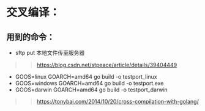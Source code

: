 # 交叉编译：

##  用到的命令：
- sftp put 本地文件传至服务器
>> https://blog.csdn.net/stpeace/article/details/39404449
- GOOS=linux GOARCH=amd64 go build -o testport_linux
- GOOS=windows GOARCH=amd64 go build -o testport.exe
- GOOS=darwin GOARCH=amd64 go build -o testport_darwin


>> https://tonybai.com/2014/10/20/cross-compilation-with-golang/

